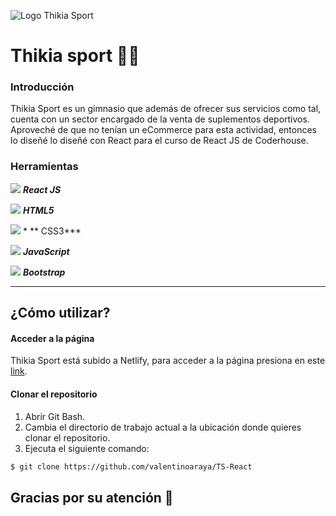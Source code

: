 ![Logo Thikia Sport](https://res.cloudinary.com/dyzoubfmd/image/upload/v1674934096/imagenes%20ThikiaSport/Banner_asesora_de_imagen_de_moda_elegante_beige_2_h36jyl.png "Logo Thikia Sport")
# Thikia sport 🏋️‍♀️

### Introducción
Thikia Sport es un gimnasio que además de ofrecer sus servicios como tal, cuenta con un sector encargado de la venta de suplementos deportivos. Aproveché de que no tenían un eCommerce para esta actividad, entonces lo diseñé lo diseñé con React para el curso de React JS de Coderhouse.


### Herramientas

![](https://res.cloudinary.com/dyzoubfmd/image/upload/v1674935168/imgReadme/react-1-logo-png-transparent_1_gx0v1b.png)     ***React JS***

![](https://res.cloudinary.com/dyzoubfmd/image/upload/v1674935297/imgReadme/HTML5_logo_and_wordmark.svg_nvwfit.png)     ***HTML5***

![](https://res.cloudinary.com/dyzoubfmd/image/upload/v1674935304/imgReadme/CSS3_logo_and_wordmark.svg_yq9rtg.png) * ** CSS3***

![](https://res.cloudinary.com/dyzoubfmd/image/upload/v1674935298/imgReadme/JavaScript-logo_pdesac.png)  ***JavaScript***

![](https://res.cloudinary.com/dyzoubfmd/image/upload/v1674935304/imgReadme/Bootstrap_logo.svg_fii7zv.png)   ***Bootstrap***

------------

## ¿Cómo utilizar?
#### Acceder a la página
Thikia Sport está subido a Netlify, para acceder a la página presiona en este [link](https://tsport.netlify.app/ "link").

#### Clonar el repositorio
1. Abrir Git Bash.
2. Cambia el directorio de trabajo actual a la ubicación donde quieres clonar el repositorio.
3. Ejecuta el siguiente comando:

```bash
$ git clone https://github.com/valentinoaraya/TS-React
```



## Gracias por su atención 💛
